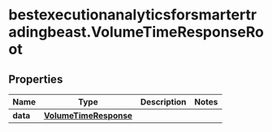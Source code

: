 # bestexecutionanalyticsforsmartertradingbeast.VolumeTimeResponseRoot

## Properties

Name | Type | Description | Notes
------------ | ------------- | ------------- | -------------
**data** | [**VolumeTimeResponse**](VolumeTimeResponse.md) |  | 


